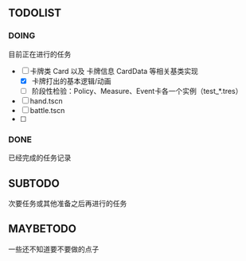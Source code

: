 ## TODOLIST

### DOING

目前正在进行的任务

- [ ] 卡牌类 Card 以及 卡牌信息 CardData 等相关基类实现
  - [x] 卡牌打出的基本逻辑/动画
  - [ ] 阶段性检验：Policy、Measure、Event卡各一个实例（test_*.tres）

- [ ] hand.tscn
- [ ] battle.tscn
- [ ] 

### DONE

已经完成的任务记录



## SUBTODO

次要任务或其他准备之后再进行的任务





## MAYBETODO

一些还不知道要不要做的点子

